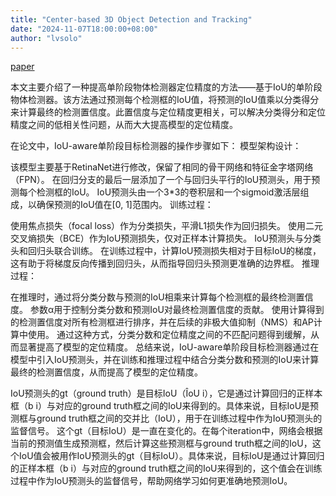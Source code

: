 ```yaml
---
title: "Center-based 3D Object Detection and Tracking"
date: "2024-11-07T18:00:00+08:00"
author: "lvsolo"
---
```

[paper](https://readpaper.com/pdf-annotate/note?pdfId=4545076807438327809&noteId=2569501418004823040)

本文主要介绍了一种提高单阶段物体检测器定位精度的方法——基于IoU的单阶段物体检测器。该方法通过预测每个检测框的IoU值，将预测的IoU值乘以分类得分来计算最终的检测置信度。此置信度与定位精度更相关，可以解决分类得分和定位精度之间的低相关性问题，从而大大提高模型的定位精度。


在论文中，IoU-aware单阶段目标检测器的操作步骤如下：
模型架构设计：

该模型主要基于RetinaNet进行修改，保留了相同的骨干网络和特征金字塔网络（FPN）。
在回归分支的最后一层添加了一个与回归头平行的IoU预测头，用于预测每个检测框的IoU。
IoU预测头由一个3*3的卷积层和一个sigmoid激活层组成，以确保预测的IoU值在[0, 1]范围内。
训练过程：

使用焦点损失（focal loss）作为分类损失，平滑L1损失作为回归损失。
使用二元交叉熵损失（BCE）作为IoU预测损失，仅对正样本计算损失。
IoU预测头与分类头和回归头联合训练。
在训练过程中，计算IoU预测损失相对于目标IoU的梯度，这有助于将梯度反向传播到回归头，从而指导回归头预测更准确的边界框。
推理过程：

在推理时，通过将分类分数与预测的IoU相乘来计算每个检测框的最终检测置信度。
参数α用于控制分类分数和预测IoU对最终检测置信度的贡献。
使用计算得到的检测置信度对所有检测框进行排序，并在后续的非极大值抑制（NMS）和AP计算中使用。
通过这种方式，分类分数和定位精度之间的不匹配问题得到缓解，从而显著提高了模型的定位精度。
总结来说，IoU-aware单阶段目标检测器通过在模型中引入IoU预测头，并在训练和推理过程中结合分类分数和预测的IoU来计算最终的检测置信度，从而提高了模型的定位精度。

IoU预测头的gt（ground truth）是目标IoU（ÎoU i），它是通过计算回归的正样本框（b i）与对应的ground truth框之间的IoU来得到的。具体来说，目标IoU是预测框与ground truth框之间的交并比（IoU），用于在训练过程中作为IoU预测头的监督信号。
这个gt（目标IoU）是一直在变化的。在每个iteration中，网络会根据当前的预测值生成预测框，然后计算这些预测框与ground truth框之间的IoU，这个IoU值会被用作IoU预测头的gt（目标IoU）。具体来说，目标IoU是通过计算回归的正样本框（b i）与对应的ground truth框之间的IoU来得到的，这个值会在训练过程中作为IoU预测头的监督信号，帮助网络学习如何更准确地预测IoU。